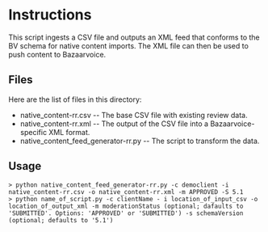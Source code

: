 Instructions
============

This script ingests a CSV file and outputs an XML feed that conforms to the BV schema for native content imports.
The XML file can then be used to push content to Bazaarvoice.


Files
-----

Here are the list of files in this directory:

* native_content-rr.csv -- The base CSV file with existing review data.
* native_content-rr.xml -- The output of the CSV file into a Bazaarvoice-specific XML format.
* native_content_feed_generator-rr.py -- The script to transform the data.


Usage
-----

    > python native_content_feed_generator-rr.py -c democlient -i native_content-rr.csv -o native_content-rr.xml -m APPROVED -S 5.1
    > python name_of_script.py -c clientName - i location_of_input_csv -o location_of_output_xml -m moderationStatus (optional; dafaults to 'SUBMITTED'. Options: 'APPROVED' or 'SUBMITTED') -s schemaVersion (optional; defaults to '5.1')
